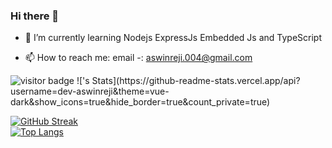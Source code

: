### Hi there 👋

- 🌱 I’m currently learning Nodejs ExpressJs Embedded Js and TypeScript 

- 📫 How to reach me: email -: aswinreji.004@gmail.com

<img src="https://visitor-badge.glitch.me/badge?page_id=BuzzBrewsAndChills" alt="visitor badge"/>
                     ![<Aswin Reji>'s Stats](https://github-readme-stats.vercel.app/api?username=dev-aswinreji&theme=vue-dark&show_icons=true&hide_border=true&count_private=true)

[![GitHub Streak](https://streak-stats.demolab.com?user=dev-aswinreji)](https://git.io/streak-stats) \
[![Top Langs](https://github-readme-stats.vercel.app/api/top-langs/?username=dev-aswinreji&layout=compact)](https://github.com/anuraghazra/github-readme-stats) 
<!-- - 🔭 I’m currently working on ... 
- 👯 I’m looking to collaborate on ...
- 🤔 I’m looking for help with ...
- 💬 Ask me about ...
- 😄 Pronouns: ...
- ⚡ Fun fact: ...-->

